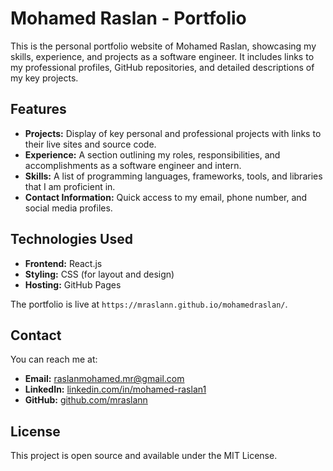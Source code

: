 # Mohamed Raslan - Portfolio

This is the personal portfolio website of Mohamed Raslan, showcasing my skills, experience, and projects as a software engineer. It includes links to my professional profiles, GitHub repositories, and detailed descriptions of my key projects.

## Features
- **Projects:** Display of key personal and professional projects with links to their live sites and source code.
- **Experience:** A section outlining my roles, responsibilities, and accomplishments as a software engineer and intern.
- **Skills:** A list of programming languages, frameworks, tools, and libraries that I am proficient in.
- **Contact Information:** Quick access to my email, phone number, and social media profiles.

## Technologies Used
- **Frontend:** React.js
- **Styling:** CSS (for layout and design)
- **Hosting:** GitHub Pages

The portfolio is live at `https://mraslann.github.io/mohamedraslan/`.

## Contact
You can reach me at:

- **Email:** raslanmohamed.mr@gmail.com
- **LinkedIn:** [linkedin.com/in/mohamed-raslan1](https://www.linkedin.com/in/mohamed-raslan1/)
- **GitHub:** [github.com/mraslann](https://github.com/mraslann)

## License
This project is open source and available under the MIT License.
